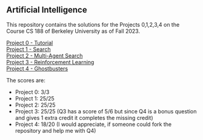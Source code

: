 ## Artificial Intelligence

This repository contains the solutions for the Projects 0,1,2,3,4 on the Course CS 188 of Berkeley University as of Fall 2023.

[Project 0 - Tutorial](https://inst.eecs.berkeley.edu/~cs188/fa23/projects/proj0/)<br>
[Project 1 - Search](https://inst.eecs.berkeley.edu/~cs188/fa23/projects/proj1/)<br>
[Project 2 - Multi-Agent Search](https://inst.eecs.berkeley.edu/~cs188/fa23/projects/proj2/)<br>
[Project 3 - Reinforcement Learning](https://inst.eecs.berkeley.edu/~cs188/fa23/projects/proj3/)<br>
[Project 4 - Ghostbusters](https://inst.eecs.berkeley.edu/~cs188/fa23/projects/proj4/)<br>

The scores are:
- Project 0: 3/3
- Project 1: 25/25
- Project 2: 25/25
- Project 3: 25/25 (Q3 has a score of 5/6 but since Q4 is a bonus question and gives 1 extra credit it completes the missing credit)
- Project 4: 18/20 (I would appreciate, if someone could fork the repository and help me with Q4)
